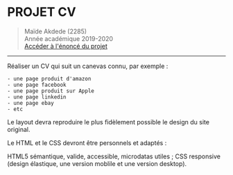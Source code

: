 # PROJET CV
> Maïde Akdede (2285)\
>Année académique 2019-2020\
>[Accéder à l'énoncé du projet](https://github.com/hepl-dw/projet-cv)
***

Réaliser un CV qui suit un canevas connu, par exemple :

    - une page produit d'amazon
    - une page facebook
    - une page produit sur Apple
    - une page linkedin
    - une page ebay
    - etc

Le layout devra reproduire le plus fidèlement possible le design du site original.

Le HTML et le CSS devront être personnels et adaptés :

HTML5 sémantique, valide, accessible, microdatas utiles ;
CSS responsive (design élastique, une version moblile et une version desktop).

    

